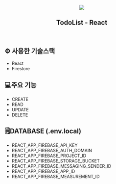 <p align="center">
<img src="https://user-images.githubusercontent.com/102389087/218497712-23831c6c-81fb-4cfd-b200-de19818169a7.gif" />
</p>

<h2 align='center'>TodoList - React </h2>
<br/>

## ⚙️ 사용한 기술스택

- React
- Firestore

## 💻주요 기능

- CREATE
- READ
- UPDATE
- DELETE

## 🗒️DATABASE (.env.local)

- REACT_APP_FIREBASE_API_KEY
- REACT_APP_FIREBASE_AUTH_DOMAIN
- REACT_APP_FIREBASE_PROJECT_ID
- REACT_APP_FIREBASE_STORAGE_BUCKET
- REACT_APP_FIREBASE_MESSAGING_SENDER_ID
- REACT_APP_FIREBASE_APP_ID
- REACT_APP_FIREBASE_MEASUREMENT_ID
